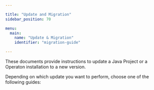 ```yaml
---

title: "Update and Migration"
sidebar_position: 70

menu:
  main:
    name: "Update & Migration"
    identifier: "migration-guide"

---
```


These documents provide instructions to update a Java Project or a Operaton installation to a new version.

Depending on which update you want to perform, choose one of the following guides:
